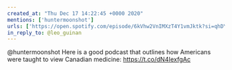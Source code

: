 ```yaml
---
created_at: "Thu Dec 17 14:22:45 +0000 2020"
mentions: ['huntermoonshot']
urls: ['https://open.spotify.com/episode/6kVhw2VnIMXzT4Y1vmJktk?si=qhDYBPPdR8yMDZDEivwgmg']
in_reply_to: @leo_guinan
---
```


@huntermoonshot Here is a good podcast that outlines how Americans were taught to view Canadian medicine: https://t.co/dN4IexfgAc